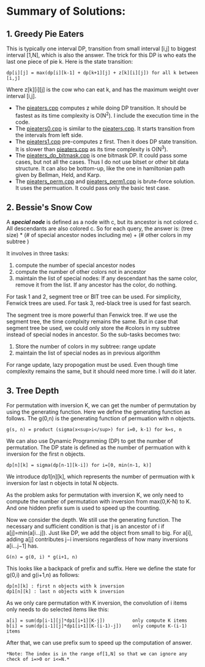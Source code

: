 # Summary of Solutions:

## 1. Greedy Pie Eaters

This is typically one interval DP, transition from small interval [i,j] to biggest interval [1,N], which is also the answer.  The trick for this DP is who eats the last one piece of pie k.  Here is the state transition:

    dp[i][j] = max(dp[i][k-1] + dp[k+1][j] + z[k][i][j]) for all k between [i,j]

Where z[k][i][j] is the cow who can eat k, and has the maximum weight over interval [i,j].

- The [pieaters.cpp](/2019_12Dec/pieaters.cpp) computes z while doing DP transition. It should be fastest as its time complexity is O(N<sup>2</sup>).  I include the execution time in the code.
- The [pieaters0.cpp](/2019_12Dec/pieaters0.cpp) is similar to the [pieaters.cpp](/2019_12Dec/pieaters.cpp). It starts transition from the intervals from left side.
- The [pieaters1.cpp](/2019_12Dec/pieaters1.cpp) pre-computes z first.  Then it does DP state transition.  It is slower than [pieaters.cpp](/2019_12Dec/pieaters.cpp) as its time complexity is O(N<sup>3</sup>).
- The [pieaters_dp_bitmask.cpp](/2019_12Dec/pieaters_dp_bitmask.cpp) is one bitmask DP.  It could pass some cases, but not all the cases.  Thus I do not use bitset or other bit data structure. It can also be bottom-up, like the one in hamiltonian path given by Bellman, Held, and Karp.
- The [pieaters_perm.cpp](/2019_12Dec/pieaters_perm.cpp) and [pieaters_perm1.cpp](/2019_12Dec/pieaters_perm1.cpp) is brute-force solution.  It uses the permuation.  It could pass only the basic test case.

## 2. Bessie's Snow Cow

A ***special node*** is defined as a node with c, but its ancestor is not colored c.  All descendants are also colored c.  So for each query, the answer is:
    (tree size) * (# of special ancestor nodes including me) + (# other colors in my subtree )

It involves in three tasks:
1. compute the number of special ancestor nodes
2. compute the number of other colors not in ancestor
3. maintain the list of special nodes: If any descendant has the same color, remove it from the list.  If any ancestor has the color, do nothing.

For task 1 and 2, segment tree or BIT tree can be used.  For simplicity, Fenwick trees are used.
For task 3, red-black tree is used for fast search.

The segment tree is more powerful than Fenwick tree.  If we use the segment tree, the time complxity remains the same. But in case that segment tree be used, we could only store the #colors in my subtree instead of special nodes in ancestor.  So the sub-tasks becomes two:
1. Store the number of colors in my subtree: range update
2. maintain the list of special nodes as in previous algorithm

For range update, lazy propogation must be used.  Even though time complexity remains the same, but it should need more time.  I will do it later.

## 3. Tree Depth

For permutation with inversion K, we can get the number of permutation by using the generating function. Here we define the generating function as follows.  The g(0,n) is the generating function of permuation with n objects.

    g(s, n) = product (sigma(x<sup>i</sup>) for i=0, k-1) for k=s, n

We can also use Dynamic Programming (DP) to get the number of permutation.  The DP state is defined as the number of permuation with k inversion for the first n objects.

    dp[n][k] = sigma(dp[n-1][k-i]) for i=[0, min(n-1, k)]

We introduce dp1[n][k], which represents the number of permuation with k inversion for last n objects in total N objects.

As the problem asks for permutation with inversion K, we only need to compute the number of permutation with inversion from max(0,K-N) to K.  And one hidden prefix sum is used to speed up the counting.

Now we consider the depth.  We still use the generating function.  The necessary and sufficient condition is that j is an ancestor of i if a[j]=min(a[i…j]). Just like DP, we add the object from small to big.  For a[i], adding a[j] contributes j−i inversions regardless of how many inversions a[i…j−1] has.

    G(n) = g(0, i) * g(i+1, n)

This looks like a backpack of prefix and suffix.  Here we define the state for g(0,i) and g(i+1,n) as follows:

    dp[n][k] : first n objects with k inversion
    dp1[n][k] : last n objects with k inversion

As we only care permutation with K inversion, the convolution of i items only needs to do selected items like this:

    a[i] = sum(dp[i-1][j]*dp1[i+1][K-j])          only compute K items
    b[i] = sum(dp[i-1][j]*dp1[i+1][K-(i-1)-j])    only compute K-(i-1) items

After that, we can use prefix sum to speed up the computation of answer.  

    *Note: The index is in the range of[1,N] so that we can ignore any check of i=>0 or i<=N.*


